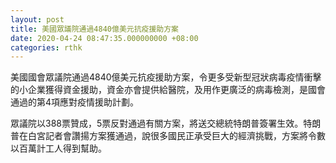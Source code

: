 ```yaml
---
layout: post
title: 美國眾議院通過4840億美元抗疫援助方案
date: 2020-04-24 08:47:35.000000000 +08:00
categories: rthk
---
```


美國國會眾議院通過4840億美元抗疫援助方案，令更多受新型冠狀病毒疫情衝擊的小企業獲得資金援助，資金亦會提供給醫院，及用作更廣泛的病毒檢測，是國會通過的第4項應對疫情援助計劃。

眾議院以388票贊成，5票反對通過有關方案，將送交總統特朗普簽署生效。特朗普在白宮記者會讚揚方案獲通過，說很多國民正承受巨大的經濟挑戰，方案將令數以百萬計工人得到幫助。

